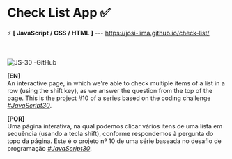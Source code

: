 # Check List App ✅

⚡ <strong>[ JavaScript / CSS / HTML ]</strong> --- https://josi-lima.github.io/check-list/

<br>

![JS-30 -GitHub](https://user-images.githubusercontent.com/108018406/195134088-95297d70-f620-462c-b27b-1829e2e8806f.png)

<strong>[EN]</strong>
<br>
An interactive page, in which we're able to check multiple items of a list in a row (using the shift key), as we answer the question from the top of the page. This is the project #10 of a series based on the coding challenge _[#JavaScript30](https://javascript30.com/)_.

<strong>[POR]</strong>
<br>
Uma página interativa, na qual podemos clicar vários itens de uma lista em sequência (usando a tecla shift), conforme respondemos à pergunta do topo da página. Este é o projeto nº 10 de uma série baseada no desafio de programação _[#JavaScript30](https://javascript30.com/)_.
